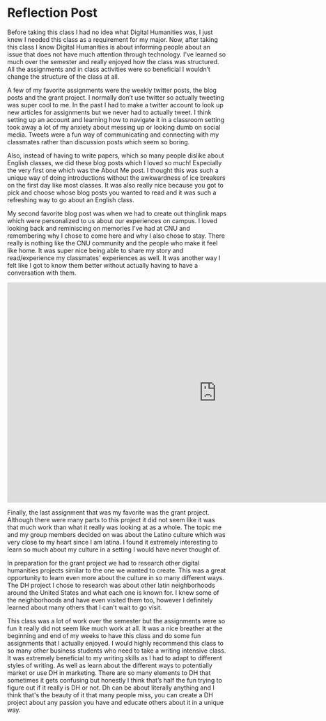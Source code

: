 # Reflection Post #

Before taking this class I had no idea what Digital Humanities was, I just knew I needed this class as a requirement for my major. Now, after taking this class I know Digital Humanities is about informing people about an issue that does not have much attention through technology. I've learned so much over the semester and really enjoyed how the class was structured. All the assignments and in class activities were so beneficial I wouldn’t change the structure of the class at all. 

A few of my favorite assignments were the weekly twitter posts, the blog posts and the grant project. I normally don’t use twitter so actually tweeting was super cool to me. In the past I had to make a twitter account to look up new articles for assignments but we never had to actually tweet. I think setting up an account and learning how to navigate it in a classroom setting took away a lot of my anxiety about messing up or looking dumb on social media. Tweets were a fun way of communicating and connecting with my classmates rather than discussion posts which seem so boring. 

Also, instead of having to write papers, which so many people dislike about English classes, we did these blog posts which I loved so much! Especially the very first one which was the About Me post. I thought this was such a unique way of doing introductions without the awkwardness of ice breakers on the first day like most classes. It was also really nice because you got to pick and choose whose blog posts you wanted to read and it was such a refreshing way to go about an English class. 

My second favorite blog post was when we had to create out thinglink maps which were personalized to us about our experiences on campus. I loved looking back and reminiscing on memories I've had at CNU and remembering why I chose to come here and why I also chose to stay. There really is nothing like the CNU community and the people who make it feel like home. It was super nice being able to share my story and read/experience my classmates' experiences as well. It was another way I felt like I got to know them better without actually having to have a conversation with them. 

<iframe width="960" height="505.2631578947368" data-original-width="2052" data-original-height="1080" src="https://www.thinglink.com/card/1499581682355798018" type="text/html" frameborder="0" webkitallowfullscreen mozallowfullscreen allowfullscreen scrolling="no"></iframe><script async src="//cdn.thinglink.me/jse/responsive.js"></script>

Finally, the last assignment that was my favorite was the grant project. Although there were many parts to this project it did not seem like it was that much work than what it really was looking at as a whole. The topic me and my group members decided on was about the Latino culture which was very close to my heart since I am latina. I found it extremely interesting to learn so much about my culture in a setting I would have never thought of. 

In preparation for the grant project we had to research other digital humanities projects similar to the one we wanted to create. This was a great opportunity to learn even more about the culture in so many different ways. The DH project I chose to research was about other latin neighborhoods around the United States and what each one is known for. I knew some of the neighborhoods and have even visited them too, however I definitely learned about many others that I can't wait to go visit. 



This class was a lot of work over the semester but the assignments were so fun it really did not seem like much work at all. It was a nice breather at the beginning and end of my weeks to have this class and do some fun assignments that I actually enjoyed. I would highly recommend this class to so many other business students who need to take a writing intensive class. It was extremely beneficial to my writing skills as I had to adapt to different styles of writing. As well as learn about the different ways to potentially market or use DH in marketing. There are so many elements to DH that sometimes it gets confusing but honestly I think that’s half the fun trying to figure out if it really is DH or not. Dh can be about literally anything and I think that's the beauty of it that many people miss, you can create a DH project about any passion you have and educate others about it in a unique way. 
